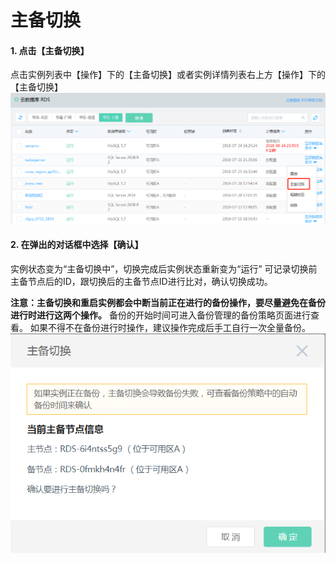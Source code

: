 # 主备切换

#### 1. 点击【主备切换】
点击实例列表中【操作】下的【主备切换】或者实例详情列表右上方【操作】下的【主备切换】
![主备切换1](../../../../../image/RDS/Failover-Instance-1.png)

#### 2. 在弹出的对话框中选择【确认】
实例状态变为“主备切换中”，切换完成后实例状态重新变为“运行”
可记录切换前主备节点后的ID，跟切换后的主备节点ID进行比对，确认切换成功。

**注意：主备切换和重启实例都会中断当前正在进行的备份操作，要尽量避免在备份进行时进行这两个操作。**
备份的开始时间可进入备份管理的备份策略页面进行查看。 如果不得不在备份进行时操作，建议操作完成后手工自行一次全量备份。
![主备切换2](../../../../../image/RDS/Failover-Instance-2.png)



